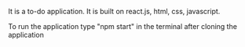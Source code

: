 It is a to-do application.
It is built on react.js, html, css, javascript.

To run the application 
   type "npm start" in the terminal after cloning the application
